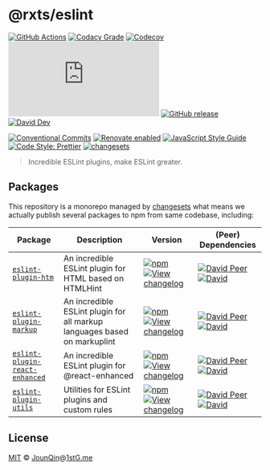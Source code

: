 # @rxts/eslint

[![GitHub Actions](https://github.com/rx-ts/eslint/workflows/CI/badge.svg)](https://github.com/rx-ts/eslint/actions/workflows/ci.yml)
[![Codacy Grade](https://img.shields.io/codacy/grade/41541a8ad8544f7d8df7b7df002f38c8)](https://www.codacy.com/gh/rx-ts/eslint)
[![Codecov](https://img.shields.io/codecov/c/gh/rx-ts/eslint)](https://codecov.io/gh/rx-ts/eslint)
[![type-coverage](https://img.shields.io/badge/dynamic/json.svg?label=type-coverage&prefix=%E2%89%A5&suffix=%&query=$.typeCoverage.atLeast&uri=https%3A%2F%2Fraw.githubusercontent.com%2Frx-ts%2Feslint%2Fmain%2Fpackage.json)](https://github.com/plantain-00/type-coverage)
[![GitHub release](https://img.shields.io/github/release/rx-ts/eslint)](https://github.com/rx-ts/eslint/releases)
[![David Dev](https://img.shields.io/david/dev/rx-ts/eslint.svg)](https://david-dm.org/rx-ts/eslint?type=dev)

[![Conventional Commits](https://img.shields.io/badge/conventional%20commits-1.0.0-yellow.svg)](https://conventionalcommits.org)
[![Renovate enabled](https://img.shields.io/badge/renovate-enabled-brightgreen.svg)](https://renovatebot.com/)
[![JavaScript Style Guide](https://img.shields.io/badge/code_style-standard-brightgreen.svg)](https://standardjs.com)
[![Code Style: Prettier](https://img.shields.io/badge/code_style-prettier-ff69b4.svg)](https://github.com/prettier/prettier)
[![changesets](https://img.shields.io/badge/maintained%20with-changesets-176de3.svg)](https://github.com/atlassian/changesets)

> Incredible ESLint plugins, make ESLint greater.

## Packages

This repository is a monorepo managed by [changesets][] what means we actually publish several packages to npm from same codebase, including:

| Package                                                    | Description                                                              | Version                                                                                                                                                                                                                                                                  | (Peer) Dependencies                                                                                                                                                                                                                                                                                                               |
| ---------------------------------------------------------- | ------------------------------------------------------------------------ | ------------------------------------------------------------------------------------------------------------------------------------------------------------------------------------------------------------------------------------------------------------------------ | --------------------------------------------------------------------------------------------------------------------------------------------------------------------------------------------------------------------------------------------------------------------------------------------------------------------------------- |
| [`eslint-plugin-htm`](/packages/htm)                       | An incredible ESLint plugin for HTML based on HTMLHint                   | [![npm](https://img.shields.io/npm/v/eslint-plugin-htm.svg)](https://www.npmjs.com/package/eslint-plugin-htm) [![View changelog](https://img.shields.io/badge/changelog-explore-brightgreen)](https://changelogs.xyz/eslint-plugin-htm)                                  | [![David Peer](https://img.shields.io/david/peer/rx-ts/eslint.svg?path=packages/htm)](https://david-dm.org/rx-ts/eslint?path=packages/htm&type=peer) [![David](https://img.shields.io/david/rx-ts/eslint.svg?path=packages/htm)](https://david-dm.org/rx-ts/eslint?path=packages/htm)                                             |
| [`eslint-plugin-markup`](/packages/markup)                 | An incredible ESLint plugin for all markup languages based on markuplint | [![npm](https://img.shields.io/npm/v/eslint-plugin-markup.svg)](https://www.npmjs.com/package/eslint-plugin-markup) [![View changelog](https://img.shields.io/badge/changelog-explore-brightgreen)](https://changelogs.xyz/eslint-plugin-markup)                         | [![David Peer](https://img.shields.io/david/peer/rx-ts/eslint.svg?path=packages/markup)](https://david-dm.org/rx-ts/eslint?path=packages/markup&type=peer) [![David](https://img.shields.io/david/rx-ts/eslint.svg?path=packages/markup)](https://david-dm.org/rx-ts/eslint?path=packages/markup)                                 |
| [`eslint-plugin-react-enhanced`](/packages/react-enhanced) | An incredible ESLint plugin for @react-enhanced                          | [![npm](https://img.shields.io/npm/v/eslint-plugin-react-enhanced.svg)](https://www.npmjs.com/package/eslint-plugin-react-enhanced) [![View changelog](https://img.shields.io/badge/changelog-explore-brightgreen)](https://changelogs.xyz/eslint-plugin-react-enhanced) | [![David Peer](https://img.shields.io/david/peer/rx-ts/eslint.svg?path=packages/react-enhanced)](https://david-dm.org/rx-ts/eslint?path=packages/react-enhanced&type=peer) [![David](https://img.shields.io/david/rx-ts/eslint.svg?path=packages/react-enhanced)](https://david-dm.org/rx-ts/eslint?path=packages/react-enhanced) |
| [`eslint-plugin-utils`](/packages/utils)                   | Utilities for ESLint plugins and custom rules                            | [![npm](https://img.shields.io/npm/v/eslint-plugin-utils.svg)](https://www.npmjs.com/package/eslint-plugin-utils) [![View changelog](https://img.shields.io/badge/changelog-explore-brightgreen)](https://changelogs.xyz/eslint-plugin-utils)                            | [![David Peer](https://img.shields.io/david/peer/rx-ts/eslint.svg?path=packages/utils)](https://david-dm.org/rx-ts/eslint?path=packages/utils&type=peer) [![David](https://img.shields.io/david/rx-ts/eslint.svg?path=packages/utils)](https://david-dm.org/rx-ts/eslint?path=packages/utils)                                     |

## License

[MIT][] © [JounQin][]@[1stG.me][]

[1stg.me]: https://www.1stg.me
[changesets]: https://GitHub.com/atlassian/changesets
[jounqin]: https://GitHub.com/JounQin
[mit]: http://opensource.org/licenses/MIT
